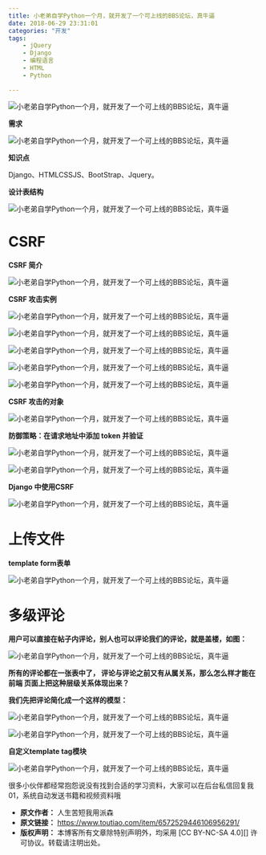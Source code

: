 ```yaml
---
title: 小老弟自学Python一个月，就开发了一个可上线的BBS论坛，真牛逼
date: 2018-06-29 23:31:01
categories: "开发"
tags:
	- jQuery
	- Django
	- 编程语言
	- HTML
	- Python

---
```


![小老弟自学Python一个月，就开发了一个可上线的BBS论坛，真牛逼][Python_BBS]

**需求**

![小老弟自学Python一个月，就开发了一个可上线的BBS论坛，真牛逼][Python_BBS 1]

**知识点**

Django、HTMLCSSJS、BootStrap、Jquery。

**设计表结构**

![小老弟自学Python一个月，就开发了一个可上线的BBS论坛，真牛逼][Python_BBS 2]

# **CSRF** #

**CSRF 简介**

![小老弟自学Python一个月，就开发了一个可上线的BBS论坛，真牛逼][Python_BBS 3]

**CSRF 攻击实例**

![小老弟自学Python一个月，就开发了一个可上线的BBS论坛，真牛逼][Python_BBS 4]

![小老弟自学Python一个月，就开发了一个可上线的BBS论坛，真牛逼][Python_BBS 5]

![小老弟自学Python一个月，就开发了一个可上线的BBS论坛，真牛逼][Python_BBS 6]

![小老弟自学Python一个月，就开发了一个可上线的BBS论坛，真牛逼][Python_BBS 7]

![小老弟自学Python一个月，就开发了一个可上线的BBS论坛，真牛逼][Python_BBS 8]

**CSRF 攻击的对象**

![小老弟自学Python一个月，就开发了一个可上线的BBS论坛，真牛逼][Python_BBS 9]

**防御策略：在请求地址中添加 token 并验证**

![小老弟自学Python一个月，就开发了一个可上线的BBS论坛，真牛逼][Python_BBS 10]

![小老弟自学Python一个月，就开发了一个可上线的BBS论坛，真牛逼][Python_BBS 11]

**Django 中使用CSRF**

![小老弟自学Python一个月，就开发了一个可上线的BBS论坛，真牛逼][Python_BBS 12]

# **上传文件** #

**template form表单** 

![小老弟自学Python一个月，就开发了一个可上线的BBS论坛，真牛逼][Python_BBS 13]

# **多级评论** #

**用户可以直接在帖子内评论，别人也可以评论我们的评论，就是盖楼，如图：**

![小老弟自学Python一个月，就开发了一个可上线的BBS论坛，真牛逼][Python_BBS 14]

**所有的评论都在一张表中了， 评论与评论之前又有从属关系，那么怎么样才能在前端 页面上把这种层级关系体现出来？**

**我们先把评论简化成一个这样的模型：**

![小老弟自学Python一个月，就开发了一个可上线的BBS论坛，真牛逼][Python_BBS 15]

![小老弟自学Python一个月，就开发了一个可上线的BBS论坛，真牛逼][Python_BBS 16]

**自定义template tag模块**

![小老弟自学Python一个月，就开发了一个可上线的BBS论坛，真牛逼][Python_BBS 17]

很多小伙伴都经常抱怨说没有找到合适的学习资料，大家可以在后台私信回复我01，系统自动发送书籍和视频资料哦


[Python_BBS]: /pro/os/crawler/AYUF-RMJZ-MRER.jpg
[Python_BBS 1]: /pro/os/crawler/AI7R-YEU6-BQFQ.jpg
[Python_BBS 2]: /pro/os/crawler/ENZI-32RQ-BBF3.jpg
[Python_BBS 3]: /pro/os/crawler/VAFF-IEF7-7RA2.jpg
[Python_BBS 4]: /pro/os/crawler/JUM2-UZ7N-YREE.jpg
[Python_BBS 5]: /pro/os/crawler/Q6RU-VMMB-AIBF.jpg
[Python_BBS 6]: /pro/os/crawler/RVUA-6BZU-FRRB.jpg
[Python_BBS 7]: /pro/os/crawler/INRJ-FIFN-BR3Y.jpg
[Python_BBS 8]: /pro/os/crawler/AJFA-IBUE-AYZF.jpg
[Python_BBS 9]: /pro/os/crawler/UZJU-6ZQM-IEUB.jpg
[Python_BBS 10]: /pro/os/crawler/ABU7-RFEJ-BZUU.jpg
[Python_BBS 11]: /pro/os/crawler/BENF-FRMF-FYNJ.jpg
[Python_BBS 12]: /pro/os/crawler/VMYE-ZF7R-ANI2.jpg
[Python_BBS 13]: /pro/os/crawler/RFZE-RQZY-AEYF.jpg
[Python_BBS 14]: /pro/os/crawler/FU2A-JARF-ZRZ3.jpg
[Python_BBS 15]: /pro/os/crawler/ZMF3-IVAF-JEEV.jpg
[Python_BBS 16]: /pro/os/crawler/VUQU-MMJU-AFUF.jpg
[Python_BBS 17]: /pro/os/crawler/MZV6-RMIF-YQEI.jpg
 *  **原文作者：** 人生苦短我用派森
 *  **原文链接：** https://www.toutiao.com/item/6572529446106956291/
 *  **版权声明：** 本博客所有文章除特别声明外，均采用 [CC BY-NC-SA 4.0][] 许可协议。转载请注明出处。